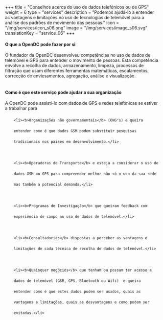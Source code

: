 +++
title = "Conselhos acerca do uso de dados telefónicos ou de GPS"
weight = 6
type = "services"
description = "Podemos ajudá-lo a entender as vantagens e limitações no uso de tecnologias de telemóvel para a análise dos padrões de movimento das pessoas."
icon = "/img/services/icon_s06.png"
image = "/img/services/image_s06.svg"
translationKey = "service_06"
+++

#### O que a OpenDC pode fazer por si
O fundador da OpenDC desenvolveu competências no uso de dados de telemóvel e GPS para entender o movimento de pessoas. Esta competência envolve a recolha de dados, armazenamento, limpeza, processos de filtração que usam diferentes ferramentas matemáticas, escalamentos, correcção de enviesamentos, agregação, análise e visualização.
<br></br>

#### Como é que este serviço pode ajudar a sua organização
A OpenDC pode assisti-lo com dados de GPS e redes telefónicas se estiver a trabalhar para

<ul style="list-style-type:disc; padding-left:2em; line-height:250%;">

	<li><b>Organizações não governamentais</b> (ONG's) e queira entender como é que dados GSM podem substituir pesquisas tradicionais nos paises em desenvolvimento.</li>
	
	<li><b>Operadoras de Transporte</b> e esteja a considerar o uso de dados GSM ou GPS para compreender melhor não só o uso da sua rede mas também a potencial demanda.</li>
	
	<li><b>Programas de Investigação</b> que queiram feedback com experiência de campo no uso de dados de telemóvel.</li>
	
	<li><b>Consultadorias</b> dispostas a perceber as vantagens e limitações de cada técnica de recolha de dados de telemóvel.</li>
	
	<li><b>Quaisquer negócios</b> que tenham ou possam ter acesso a dados de telemóvel (GSM, GPS, Bluetooth ou Wifi)  e queira entender como é que estes dados podem ser usados, quais as vantagens e limitações, quais as desvantagens e como podem ser evitadas.</li>
	
</ul>
